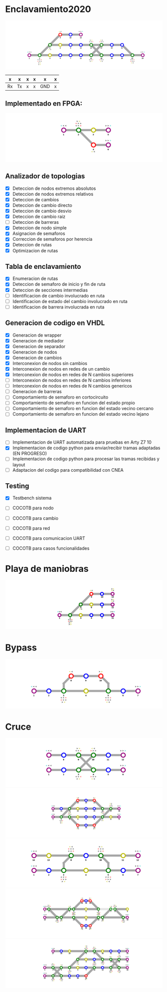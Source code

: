 # Enclavamiento2020

![Mapa_0](https://github.com/Martin-N-Menendez/Enclavamiento2020/blob/master/Mapa/Mapas/Mapa_0.png)


| x | x | x | x | x | x |
| - | - | - | - | - | - |
| Rx | Tx | x | x | GND | x |


## Implementado en FPGA:
![Mapa_8](https://github.com/Martin-N-Menendez/Enclavamiento2020/blob/master/Mapa/Mapas/Mapa_8.png)

## Analizador de topologias
- [x] Deteccion de nodos extremos absolutos
- [x] Deteccion de nodos extremos relativos
- [x] Deteccion de cambios
- [x] Deteccion de cambio directo
- [x] Deteccion de cambio desvio
- [x] Deteccion de cambio raiz
- [ ] Deteccion de barreras
- [x] Deteccion de nodo simple
- [x] Asignacion de semaforos
- [x] Correccion de semaforos por herencia
- [x] Deteccion de rutas
- [x] Optimizacion de rutas
## Tabla de enclavamiento
- [x] Enumeracion de rutas
- [x] Deteccion de semaforo de inicio y fin de ruta
- [x] Deteccion de secciones intermedias
- [ ] Identificacion de cambio involucrado en ruta
- [ ] Identificacion de estado del cambio involucrado en ruta
- [ ] Identificacion de barrera involucrada en ruta
## Generacion de codigo en VHDL
- [x] Generacion de wrapper
- [x] Generacion de mediador
- [x] Generacion de separador
- [x] Generacion de nodos
- [x] Generacion de cambios
- [x] Interconexion de nodos sin cambios
- [x] Interconexion de nodos en redes de un cambio
- [x] Interconexion de nodos en redes de N cambios superiores
- [ ] Interconexion de nodos en redes de N cambios inferiores
- [ ] Interconexion de nodos en redes de N cambios genericos
- [ ] Generacion de barreras
- [ ] Comportamiento de semaforo en cortocircuito
- [ ] Comportamiento de semaforo en funcion del estado propio
- [ ] Comportamiento de semaforo en funcion del estado vecino cercano
- [ ] Comportamiento de semaforo en funcion del estado vecino lejano
## Implementacion de UART
- [ ] Implementacion de UART automatizada para pruebas en Arty Z7 10
- [x] Implementacion de codigo python para enviar/recibir tramas adaptadas (EN PROGRESO)
- [ ] Implementacion de codigo python para procesar las tramas recibidas y layout
- [ ] Adaptacion del codigo para compatibilidad con CNEA
## Testing
- [x] Testbench sistema
- [ ] COCOTB para nodo
- [ ] COCOTB para cambio
- [ ] COCOTB para red
- [ ] COCOTB para comunicacion UART
- [ ] COCOTB para casos funcionalidades
 

# Playa de maniobras
![Mapa_1](https://github.com/Martin-N-Menendez/Enclavamiento2020/blob/master/Mapa/Mapas/Mapa_1.png)
# Bypass
![Mapa_2](https://github.com/Martin-N-Menendez/Enclavamiento2020/blob/master/Mapa/Mapas/Mapa_2.png)
# Cruce
![Mapa_3](https://github.com/Martin-N-Menendez/Enclavamiento2020/blob/master/Mapa/Mapas/Mapa_3.png)
![Mapa_4](https://github.com/Martin-N-Menendez/Enclavamiento2020/blob/master/Mapa/Mapas/Mapa_4.png)
![Mapa_5](https://github.com/Martin-N-Menendez/Enclavamiento2020/blob/master/Mapa/Mapas/Mapa_5.png)
![Mapa_6](https://github.com/Martin-N-Menendez/Enclavamiento2020/blob/master/Mapa/Mapas/Mapa_6.png)
![Mapa_7](https://github.com/Martin-N-Menendez/Enclavamiento2020/blob/master/Mapa/Mapas/Mapa_7.png)
